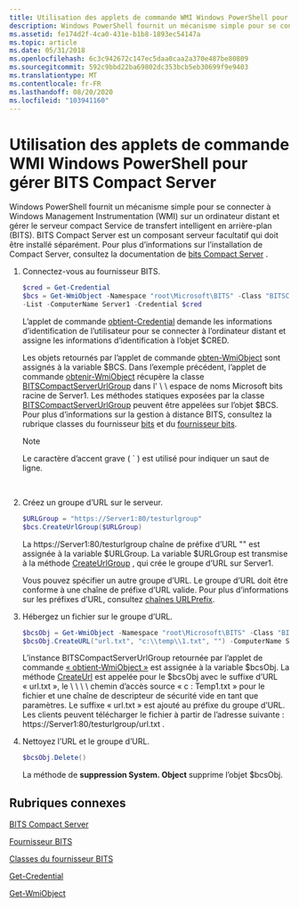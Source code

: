 ```yaml
---
title: Utilisation des applets de commande WMI Windows PowerShell pour gérer BITS Compact Server
description: Windows PowerShell fournit un mécanisme simple pour se connecter à Windows Management Instrumentation (WMI) sur un ordinateur distant et gérer le serveur compact Service de transfert intelligent en arrière-plan (BITS).
ms.assetid: fe174d2f-4ca0-431e-b1b8-1893ec54147a
ms.topic: article
ms.date: 05/31/2018
ms.openlocfilehash: 6c3c942672c147ec5daa0caa2a370e487be80809
ms.sourcegitcommit: 592c9bbd22ba69802dc353bcb5eb30699f9e9403
ms.translationtype: MT
ms.contentlocale: fr-FR
ms.lasthandoff: 08/20/2020
ms.locfileid: "103941160"
---
```

# <a name="using-wmi-windows-powershell-cmdlets-to-manage-the-bits-compact-server"></a>Utilisation des applets de commande WMI Windows PowerShell pour gérer BITS Compact Server

Windows PowerShell fournit un mécanisme simple pour se connecter à Windows Management Instrumentation (WMI) sur un ordinateur distant et gérer le serveur compact Service de transfert intelligent en arrière-plan (BITS). BITS Compact Server est un composant serveur facultatif qui doit être installé séparément. Pour plus d’informations sur l’installation de Compact Server, consultez la documentation de [bits Compact Server](bits-compact-server.md) .

1.  Connectez-vous au fournisseur BITS.

    ```PowerShell
    $cred = Get-Credential
    $bcs = Get-WmiObject -Namespace "root\Microsoft\BITS" -Class "BITSCompactServerUrlGroup" `
    -List -ComputerName Server1 -Credential $cred
    ```

    

    L’applet de commande [obtient-Credential](/previous-versions//dd315327(v=technet.10)) demande les informations d’identification de l’utilisateur pour se connecter à l’ordinateur distant et assigne les informations d’identification à l’objet $CRED.

    Les objets retournés par l’applet de commande [obten-WmiObject](/previous-versions//dd315295(v=technet.10)) sont assignés à la variable $BCS. Dans l’exemple précédent, l’applet de commande [obtenir-WmiObject](/previous-versions//dd315295(v=technet.10)) récupère la classe [BITSCompactServerUrlGroup](/previous-versions/windows/desktop/bitsprov/bitslightweightserverurlgroup) dans l' \\ \\ espace de noms Microsoft bits racine de Server1. Les méthodes statiques exposées par la classe [BITSCompactServerUrlGroup](/previous-versions/windows/desktop/bitsprov/bitslightweightserverurlgroup) peuvent être appelées sur l’objet $BCS. Pour plus d’informations sur la gestion à distance BITS, consultez la rubrique classes du fournisseur [bits](/previous-versions/windows/desktop/bitsprov/bits-provider) et du [fournisseur bits]( /previous-versions//dd904507(v=vs.85)).

    > [!Note]  
    > Le caractère d’accent grave ( \` ) est utilisé pour indiquer un saut de ligne.

     

2.  Créez un groupe d’URL sur le serveur.

    ```PowerShell
    $URLGroup = "https://Server1:80/testurlgroup" 
    $bcs.CreateUrlGroup($URLGroup)
    ```

    

    La https://Server1:80/testurlgroup chaîne de préfixe d’URL "" est assignée à la variable $URLGroup. La variable $URLGroup est transmise à la méthode [CreateUrlGroup](/previous-versions/windows/desktop/bitsprov/createurlgroup-bitslightweightserverurlgroup) , qui crée le groupe d’URL sur Server1.

    Vous pouvez spécifier un autre groupe d’URL. Le groupe d’URL doit être conforme à une chaîne de préfixe d’URL valide. Pour plus d’informations sur les préfixes d’URL, consultez [chaînes URLPrefix](../http/urlprefix-strings.md).

3.  Hébergez un fichier sur le groupe d’URL.

    ```PowerShell
    $bcsObj = Get-WmiObject -Namespace "root\Microsoft\BITS" -Class "BITSCompactServerUrlGroup" -filter ("UrlGroup='" + $URLGroup + "'") -ComputerName Server1 -Credential $cred
    $bcsObj.CreateURL("url.txt", "c:\\temp\\1.txt", "") -ComputerName Server1 -Credential $cred
    ```

    

    L’instance BITSCompactServerUrlGroup retournée par l’applet de commande [« obtient-WmiObject »](/previous-versions//dd315295(v=technet.10)) est assignée à la variable $bcsObj. La méthode [CreateUrl](/previous-versions/windows/desktop/bitsprov/createurl-bitslightweightserverurlgroup) est appelée pour le $bcsObj avec le suffixe d’URL « url.txt », le \\ \\ \\ \\ chemin d’accès source « c : Temp1.txt » pour le fichier et une chaîne de descripteur de sécurité vide en tant que paramètres. Le suffixe « url.txt » est ajouté au préfixe du groupe d’URL. Les clients peuvent télécharger le fichier à partir de l’adresse suivante : https://Server1:80/testurlgroup/url.txt .

4.  Nettoyez l’URL et le groupe d’URL.

    ```PowerShell
    $bcsObj.Delete()
    ```

    

    La méthode de **suppression System. Object** supprime l’objet $bcsObj.

## <a name="related-topics"></a>Rubriques connexes

<dl> <dt>

[BITS Compact Server](./bits-compact-server.md)
</dt> <dt>

[Fournisseur BITS](/previous-versions/windows/desktop/bitsprov/bits-provider)
</dt> <dt>

[Classes du fournisseur BITS]( /previous-versions//dd904507(v=vs.85))
</dt> <dt>

[Get-Credential](/previous-versions//dd315327(v=technet.10))
</dt> <dt>

[Get-WmiObject](/previous-versions//dd315295(v=technet.10))
</dt> </dl>

 

 